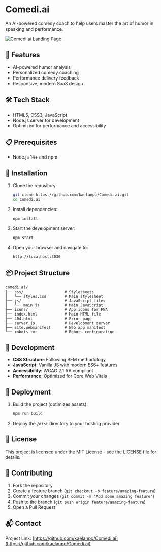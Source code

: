 # Comedi.ai

An AI-powered comedy coach to help users master the art of humor in speaking and performance.

![Comedi.ai Landing Page](https://via.placeholder.com/1200x630/e91e63/ffffff?text=Comedi.ai)

## 🚀 Features

- AI-powered humor analysis
- Personalized comedy coaching
- Performance delivery feedback
- Responsive, modern SaaS design

## 🛠️ Tech Stack

- HTML5, CSS3, JavaScript
- Node.js server for development
- Optimized for performance and accessibility

## 📋 Prerequisites

- Node.js 14+ and npm

## 🔧 Installation

1. Clone the repository:
   ```bash
   git clone https://github.com/kaelanpo/Comedi.ai.git
   cd Comedi.ai
   ```

2. Install dependencies:
   ```bash
   npm install
   ```

3. Start the development server:
   ```bash
   npm start
   ```

4. Open your browser and navigate to:
   ```
   http://localhost:3030
   ```

## 📦 Project Structure

```
comedi.ai/
├── css/                  # Stylesheets
│   └── styles.css        # Main stylesheet
├── js/                   # JavaScript files
│   └── main.js           # Main JavaScript
├── icons/                # App icons for PWA
├── index.html            # Main HTML file
├── 404.html              # Error page
├── server.js             # Development server
├── site.webmanifest      # Web app manifest
└── robots.txt            # Robots configuration
```

## 🚧 Development

- **CSS Structure**: Following BEM methodology
- **JavaScript**: Vanilla JS with modern ES6+ features
- **Accessibility**: WCAG 2.1 AA compliant
- **Performance**: Optimized for Core Web Vitals

## 🚀 Deployment

1. Build the project (optimizes assets):
   ```bash
   npm run build
   ```

2. Deploy the `/dist` directory to your hosting provider

## 📝 License

This project is licensed under the MIT License - see the LICENSE file for details.

## 🤝 Contributing

1. Fork the repository
2. Create a feature branch (`git checkout -b feature/amazing-feature`)
3. Commit your changes (`git commit -m 'Add some amazing feature'`)
4. Push to the branch (`git push origin feature/amazing-feature`)
5. Open a Pull Request

## 📬 Contact

Project Link: [https://github.com/kaelanpo/Comedi.ai](https://github.com/kaelanpo/Comedi.ai)
